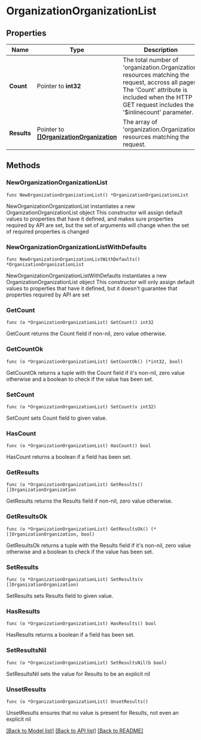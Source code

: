 # OrganizationOrganizationList

## Properties

Name | Type | Description | Notes
------------ | ------------- | ------------- | -------------
**Count** | Pointer to **int32** | The total number of &#39;organization.Organization&#39; resources matching the request, accross all pages. The &#39;Count&#39; attribute is included when the HTTP GET request includes the &#39;$inlinecount&#39; parameter. | [optional] 
**Results** | Pointer to [**[]OrganizationOrganization**](OrganizationOrganization.md) | The array of &#39;organization.Organization&#39; resources matching the request. | [optional] 

## Methods

### NewOrganizationOrganizationList

`func NewOrganizationOrganizationList() *OrganizationOrganizationList`

NewOrganizationOrganizationList instantiates a new OrganizationOrganizationList object
This constructor will assign default values to properties that have it defined,
and makes sure properties required by API are set, but the set of arguments
will change when the set of required properties is changed

### NewOrganizationOrganizationListWithDefaults

`func NewOrganizationOrganizationListWithDefaults() *OrganizationOrganizationList`

NewOrganizationOrganizationListWithDefaults instantiates a new OrganizationOrganizationList object
This constructor will only assign default values to properties that have it defined,
but it doesn't guarantee that properties required by API are set

### GetCount

`func (o *OrganizationOrganizationList) GetCount() int32`

GetCount returns the Count field if non-nil, zero value otherwise.

### GetCountOk

`func (o *OrganizationOrganizationList) GetCountOk() (*int32, bool)`

GetCountOk returns a tuple with the Count field if it's non-nil, zero value otherwise
and a boolean to check if the value has been set.

### SetCount

`func (o *OrganizationOrganizationList) SetCount(v int32)`

SetCount sets Count field to given value.

### HasCount

`func (o *OrganizationOrganizationList) HasCount() bool`

HasCount returns a boolean if a field has been set.

### GetResults

`func (o *OrganizationOrganizationList) GetResults() []OrganizationOrganization`

GetResults returns the Results field if non-nil, zero value otherwise.

### GetResultsOk

`func (o *OrganizationOrganizationList) GetResultsOk() (*[]OrganizationOrganization, bool)`

GetResultsOk returns a tuple with the Results field if it's non-nil, zero value otherwise
and a boolean to check if the value has been set.

### SetResults

`func (o *OrganizationOrganizationList) SetResults(v []OrganizationOrganization)`

SetResults sets Results field to given value.

### HasResults

`func (o *OrganizationOrganizationList) HasResults() bool`

HasResults returns a boolean if a field has been set.

### SetResultsNil

`func (o *OrganizationOrganizationList) SetResultsNil(b bool)`

 SetResultsNil sets the value for Results to be an explicit nil

### UnsetResults
`func (o *OrganizationOrganizationList) UnsetResults()`

UnsetResults ensures that no value is present for Results, not even an explicit nil

[[Back to Model list]](../README.md#documentation-for-models) [[Back to API list]](../README.md#documentation-for-api-endpoints) [[Back to README]](../README.md)


